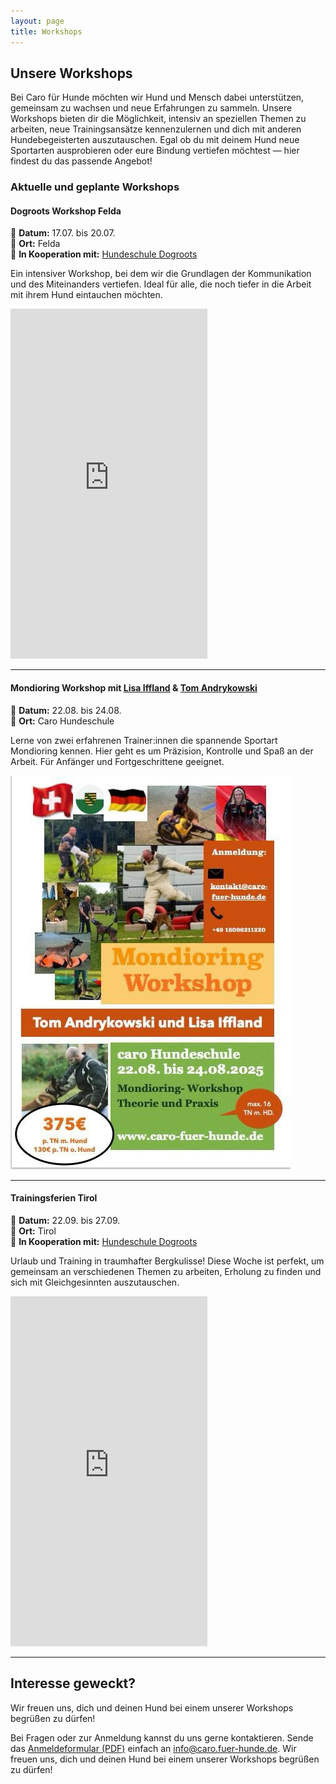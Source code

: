 ```yaml
---
layout: page
title: Workshops
---
```


## Unsere Workshops

Bei Caro für Hunde möchten wir Hund und Mensch dabei unterstützen, gemeinsam zu wachsen und neue Erfahrungen zu sammeln. Unsere Workshops bieten dir die Möglichkeit, intensiv an speziellen Themen zu arbeiten, neue Trainingsansätze kennenzulernen und dich mit anderen Hundebegeisterten auszutauschen. Egal ob du mit deinem Hund neue Sportarten ausprobieren oder eure Bindung vertiefen möchtest — hier findest du das passende Angebot!

### Aktuelle und geplante Workshops

#### **Dogroots Workshop Felda**
📅 **Datum:** 17.07. bis 20.07.  
📍 **Ort:** Felda  
🤝 **In Kooperation mit:** [Hundeschule Dogroots](https://www.hundeschule-dogroots.de/)   

Ein intensiver Workshop, bei dem wir die Grundlagen der Kommunikation und des Miteinanders vertiefen. Ideal für alle, die noch tiefer in die Arbeit mit ihrem Hund eintauchen möchten.

<iframe width="315" height="560"  src="https://youtube.com/embed/lhLGZ5akpsw"
    frameborder="0" allow="accelerometer; autoplay; clipboard-write; encrypted-media; gyroscope; picture-in-picture" allowfullscreen>
</iframe>

---

#### **Mondioring Workshop mit [Lisa Iffland](https://www.instagram.com/iffi_bande/) & [Tom Andrykowski](https://www.instagram.com/t.andrykowski/)**
📅 **Datum:** 22.08. bis 24.08.  
📍 **Ort:** Caro Hundeschule  

Lerne von zwei erfahrenen Trainer:innen die spannende Sportart Mondioring kennen. Hier geht es um Präzision, Kontrolle und Spaß an der Arbeit. Für Anfänger und Fortgeschrittene geeignet.

![Workshop Mondioring - 22.08. - 24.08.2025](assets/img/Mondioring-Workshop-22.08.-24.08.2025.jpeg)

---

#### **Trainingsferien Tirol**
📅 **Datum:** 22.09. bis 27.09.  
📍 **Ort:** Tirol  
🤝 **In Kooperation mit:** [Hundeschule Dogroots](https://www.hundeschule-dogroots.de/)  

Urlaub und Training in traumhafter Bergkulisse! Diese Woche ist perfekt, um gemeinsam an verschiedenen Themen zu arbeiten, Erholung zu finden und sich mit Gleichgesinnten auszutauschen.

<iframe width="315" height="560" src="https://youtube.com/embed/upNSi-yCBCM"
    frameborder="0" allow="accelerometer; autoplay; clipboard-write; encrypted-media; gyroscope; picture-in-picture" allowfullscreen>
</iframe>

---

## Interesse geweckt?

Wir freuen uns, dich und deinen Hund bei einem unserer Workshops begrüßen zu dürfen!

Bei Fragen oder zur Anmeldung kannst du uns gerne kontaktieren. Sende das [Anmeldeformular (PDF)](/assets/downloads/AnmeldungWorkshopsSeminare.pdf) einfach an info@caro.fuer-hunde.de. Wir freuen uns, dich und deinen Hund bei einem unserer Workshops begrüßen zu dürfen!
